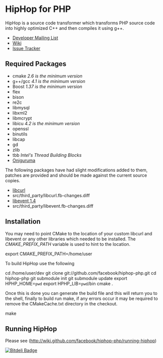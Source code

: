# HipHop for PHP

HipHop is a source code transformer which transforms PHP source code into highly optimized C++ and then compiles it using g++.

* [Developer Mailing List](http://groups.google.com/group/hiphop-php-dev)
* [Wiki](http://wiki.github.com/facebook/hiphop-php)
* [Issue Tracker](http://github.com/facebook/hiphop-php/issues)

## Required Packages
* cmake *2.6 is the minimum version*
* g++/gcc *4.1 is the minimum version*
* Boost *1.37 is the minimum version*
* flex
* bison
* re2c
* libmysql
* libxml2
* libmcrypt
* libicu *4.2 is the minimum version*
* openssl
* binutils
* libcap
* gd
* zlib
* tbb *Intel's Thread Building Blocks*
* [Oniguruma](http://www.geocities.jp/kosako3/oniguruma/)

The following packages have had slight modifications added to them, patches are provided and should be made against the current source copies.

* [libcurl](http://curl.haxx.se/download.html)
* src/third_party/libcurl.fb-changes.diff
* [libevent 1.4](http://www.monkey.org/~provos/libevent/)
* src/third_party/libevent.fb-changes.diff

## Installation

You may need to point CMake to the location of your custom libcurl and libevent or any other libraries which needed to be installed. The *CMAKE_PREFIX_PATH* variable is used to hint to the location.

export CMAKE_PREFIX_PATH=/home/user

To build HipHop use the following

cd /home/user/dev
git clone git://github.com/facebook/hiphop-php.git
cd hiphop-php
git submodule init
git submodule update
export HPHP_HOME=`pwd`
export HPHP_LIB=`pwd`/bin
cmake .

Once this is done you can generate the build file and this will return you to the shell, finally to build run make, if any errors occur it may be required to remove the CMakeCache.txt directory in the checkout.

make

## Running HipHop

Please see (http://wiki.github.com/facebook/hiphop-php/running-hiphop)

[![Bitdeli Badge](https://d2weczhvl823v0.cloudfront.net/paramah/hiphop-php-osx/trend.png)](https://bitdeli.com/free "Bitdeli Badge")

